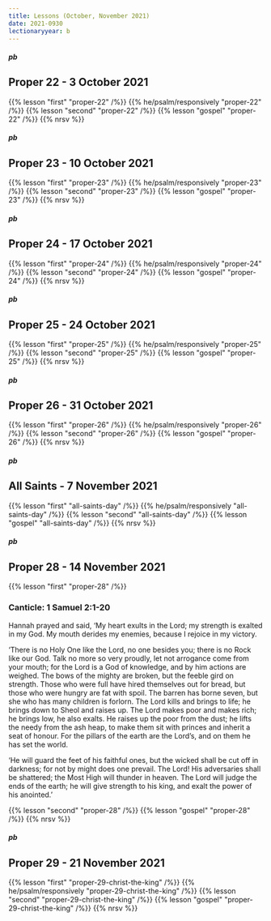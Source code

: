 ```yaml
---
title: Lessons (October, November 2021)
date: 2021-0930
lectionaryyear: b
---
```

##### pb
## Proper 22 - 3 October 2021
{{% lesson "first" "proper-22" /%}}
{{% he/psalm/responsively "proper-22" /%}}
{{% lesson "second" "proper-22" /%}}
{{% lesson "gospel"  "proper-22" /%}}
{{% nrsv %}}

##### pb
## Proper 23 - 10 October 2021
{{% lesson "first" "proper-23" /%}}
{{% he/psalm/responsively "proper-23" /%}}
{{% lesson "second" "proper-23" /%}}
{{% lesson "gospel"  "proper-23" /%}}
{{% nrsv %}}


##### pb
## Proper 24 - 17 October 2021
{{% lesson "first" "proper-24" /%}}
{{% he/psalm/responsively "proper-24" /%}}
{{% lesson "second" "proper-24" /%}}
{{% lesson "gospel"  "proper-24" /%}}
{{% nrsv %}}


##### pb
## Proper 25 - 24 October 2021
{{% lesson "first" "proper-25" /%}}
{{% he/psalm/responsively "proper-25" /%}}
{{% lesson "second" "proper-25" /%}}
{{% lesson "gospel"  "proper-25" /%}}
{{% nrsv %}}


##### pb
## Proper 26 - 31 October 2021
{{% lesson "first" "proper-26" /%}}
{{% he/psalm/responsively "proper-26" /%}}
{{% lesson "second" "proper-26" /%}}
{{% lesson "gospel"  "proper-26" /%}}
{{% nrsv %}}

##### pb
## All Saints - 7 November 2021
{{% lesson "first" "all-saints-day" /%}}
{{% he/psalm/responsively "all-saints-day" /%}}
{{% lesson "second" "all-saints-day" /%}}
{{% lesson "gospel"  "all-saints-day" /%}}
{{% nrsv %}}


##### pb
## Proper 28 - 14 November 2021
{{% lesson "first" "proper-28" /%}}

### Canticle: 1 Samuel 2:1-20
Hannah prayed and said,
‘My heart exults in the Lord;
   my strength is exalted in my God.
My mouth derides my enemies,
   because I rejoice in my victory.


‘There is no Holy One like the Lord,
   no one besides you;
   there is no Rock like our God.
Talk no more so very proudly,
   let not arrogance come from your mouth;
for the Lord is a God of knowledge,
   and by him actions are weighed.
The bows of the mighty are broken,
   but the feeble gird on strength.
Those who were full have hired themselves out for bread,
   but those who were hungry are fat with spoil.
The barren has borne seven,
   but she who has many children is forlorn.
The Lord kills and brings to life;
   he brings down to Sheol and raises up.
The Lord makes poor and makes rich;
   he brings low, he also exalts.
He raises up the poor from the dust;
   he lifts the needy from the ash heap,
to make them sit with princes
   and inherit a seat of honour.
For the pillars of the earth are the Lord’s,
   and on them he has set the world.


‘He will guard the feet of his faithful ones,
   but the wicked shall be cut off in darkness;
   for not by might does one prevail.
The Lord! His adversaries shall be shattered;
   the Most High will thunder in heaven.
The Lord will judge the ends of the earth;
   he will give strength to his king,
   and exalt the power of his anointed.’

{{% lesson "second" "proper-28" /%}}
{{% lesson "gospel"  "proper-28" /%}}
{{% nrsv %}}


##### pb
## Proper 29 - 21 November 2021
{{% lesson "first" "proper-29-christ-the-king" /%}}
{{% he/psalm/responsively "proper-29-christ-the-king" /%}}
{{% lesson "second" "proper-29-christ-the-king" /%}}
{{% lesson "gospel"  "proper-29-christ-the-king" /%}}
{{% nrsv %}}
